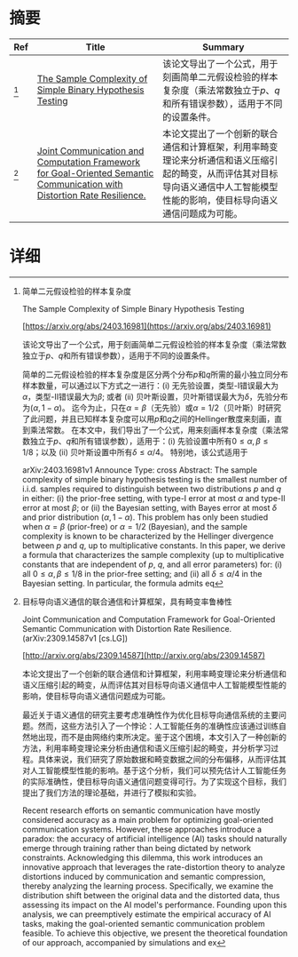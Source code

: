 # 摘要

| Ref | Title | Summary |
| --- | --- | --- |
| [^1] | [The Sample Complexity of Simple Binary Hypothesis Testing](https://arxiv.org/abs/2403.16981) | 该论文导出了一个公式，用于刻画简单二元假设检验的样本复杂度（乘法常数独立于$p$、$q$和所有错误参数），适用于不同的设置条件。 |
| [^2] | [Joint Communication and Computation Framework for Goal-Oriented Semantic Communication with Distortion Rate Resilience.](http://arxiv.org/abs/2309.14587) | 本论文提出了一个创新的联合通信和计算框架，利用率畸变理论来分析通信和语义压缩引起的畸变，从而评估其对目标导向语义通信中人工智能模型性能的影响，使目标导向语义通信问题成为可能。 |

# 详细

[^1]: 简单二元假设检验的样本复杂度

    The Sample Complexity of Simple Binary Hypothesis Testing

    [https://arxiv.org/abs/2403.16981](https://arxiv.org/abs/2403.16981)

    该论文导出了一个公式，用于刻画简单二元假设检验的样本复杂度（乘法常数独立于$p$、$q$和所有错误参数），适用于不同的设置条件。

    

    简单的二元假设检验的样本复杂度是区分两个分布$p$和$q$所需的最小独立同分布样本数量，可以通过以下方式之一进行：(i) 无先验设置，类型-I错误最大为$\alpha$，类型-II错误最大为$\beta$; 或者 (ii) 贝叶斯设置，贝叶斯错误最大为$\delta$，先验分布为$(\alpha, 1-\alpha)$。 迄今为止，只在$\alpha = \beta$（无先验）或$\alpha = 1/2$（贝叶斯）时研究了此问题，并且已知样本复杂度可以用$p$和$q$之间的Hellinger散度来刻画，直到乘法常数。 在本文中，我们导出了一个公式，用来刻画样本复杂度（乘法常数独立于$p$、$q$和所有错误参数），适用于：(i) 先验设置中所有$0 \le \alpha, \beta \le 1/8$；以及 (ii) 贝叶斯设置中所有$\delta \le \alpha/4$。 特别地，该公式适用于

    arXiv:2403.16981v1 Announce Type: cross  Abstract: The sample complexity of simple binary hypothesis testing is the smallest number of i.i.d. samples required to distinguish between two distributions $p$ and $q$ in either: (i) the prior-free setting, with type-I error at most $\alpha$ and type-II error at most $\beta$; or (ii) the Bayesian setting, with Bayes error at most $\delta$ and prior distribution $(\alpha, 1-\alpha)$. This problem has only been studied when $\alpha = \beta$ (prior-free) or $\alpha = 1/2$ (Bayesian), and the sample complexity is known to be characterized by the Hellinger divergence between $p$ and $q$, up to multiplicative constants. In this paper, we derive a formula that characterizes the sample complexity (up to multiplicative constants that are independent of $p$, $q$, and all error parameters) for: (i) all $0 \le \alpha, \beta \le 1/8$ in the prior-free setting; and (ii) all $\delta \le \alpha/4$ in the Bayesian setting. In particular, the formula admits eq
    
[^2]: 目标导向语义通信的联合通信和计算框架，具有畸变率鲁棒性

    Joint Communication and Computation Framework for Goal-Oriented Semantic Communication with Distortion Rate Resilience. (arXiv:2309.14587v1 [cs.LG])

    [http://arxiv.org/abs/2309.14587](http://arxiv.org/abs/2309.14587)

    本论文提出了一个创新的联合通信和计算框架，利用率畸变理论来分析通信和语义压缩引起的畸变，从而评估其对目标导向语义通信中人工智能模型性能的影响，使目标导向语义通信问题成为可能。

    

    最近关于语义通信的研究主要考虑准确性作为优化目标导向通信系统的主要问题。然而，这些方法引入了一个悖论：人工智能任务的准确性应该通过训练自然地出现，而不是由网络约束所决定。鉴于这个困境，本文引入了一种创新的方法，利用率畸变理论来分析由通信和语义压缩引起的畸变，并分析学习过程。具体来说，我们研究了原始数据和畸变数据之间的分布偏移，从而评估其对人工智能模型性能的影响。基于这个分析，我们可以预先估计人工智能任务的实际准确性，使目标导向语义通信问题变得可行。为了实现这个目标，我们提出了我们方法的理论基础，并进行了模拟和实验。

    Recent research efforts on semantic communication have mostly considered accuracy as a main problem for optimizing goal-oriented communication systems. However, these approaches introduce a paradox: the accuracy of artificial intelligence (AI) tasks should naturally emerge through training rather than being dictated by network constraints. Acknowledging this dilemma, this work introduces an innovative approach that leverages the rate-distortion theory to analyze distortions induced by communication and semantic compression, thereby analyzing the learning process. Specifically, we examine the distribution shift between the original data and the distorted data, thus assessing its impact on the AI model's performance. Founding upon this analysis, we can preemptively estimate the empirical accuracy of AI tasks, making the goal-oriented semantic communication problem feasible. To achieve this objective, we present the theoretical foundation of our approach, accompanied by simulations and ex
    

